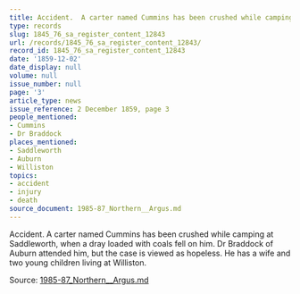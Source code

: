 ```yaml
---
title: Accident.  A carter named Cummins has been crushed while camping at Saddleworth
type: records
slug: 1845_76_sa_register_content_12843
url: /records/1845_76_sa_register_content_12843/
record_id: 1845_76_sa_register_content_12843
date: '1859-12-02'
date_display: null
volume: null
issue_number: null
page: '3'
article_type: news
issue_reference: 2 December 1859, page 3
people_mentioned:
- Cummins
- Dr Braddock
places_mentioned:
- Saddleworth
- Auburn
- Williston
topics:
- accident
- injury
- death
source_document: 1985-87_Northern__Argus.md
---
```


Accident.  A carter named Cummins has been crushed while camping at Saddleworth, when a dray loaded with coals fell on him.  Dr Braddock of Auburn attended him, but the case is viewed as hopeless.  He has a wife and two young children living at Williston.

Source: [1985-87_Northern__Argus.md](/downloads/markdown/1985-87_Northern__Argus.md)
